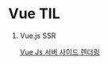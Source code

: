 # Vue TIL

1. Vue.js SSR

   [Vue Js 서버 사이드 렌더링](https://www.bottlehs.com/vue/vue-js-%EC%84%9C%EB%B2%84-%EC%82%AC%EC%9D%B4%EB%93%9C-%EB%A0%8C%EB%8D%94%EB%A7%81/)